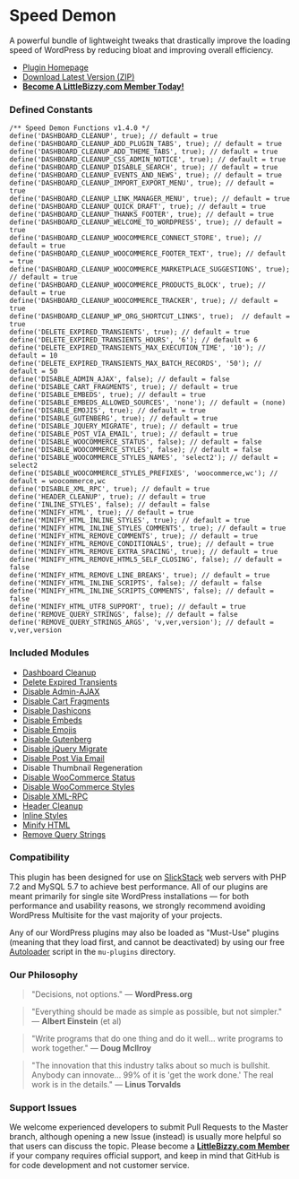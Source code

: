 # Speed Demon

A powerful bundle of lightweight tweaks that drastically improve the loading speed of WordPress by reducing bloat and improving overall efficiency.

* [Plugin Homepage](https://www.littlebizzy.com/plugins/speed-demon)
* [Download Latest Version (ZIP)](https://github.com/littlebizzy/speed-demon/archive/v1.4.0.zip)
* [**Become A LittleBizzy.com Member Today!**](https://www.littlebizzy.com/members)

### Defined Constants

    /** Speed Demon Functions v1.4.0 */
    define('DASHBOARD_CLEANUP', true); // default = true
    define('DASHBOARD_CLEANUP_ADD_PLUGIN_TABS', true); // default = true
    define('DASHBOARD_CLEANUP_ADD_THEME_TABS', true); // default = true
    define('DASHBOARD_CLEANUP_CSS_ADMIN_NOTICE', true); // default = true
    define('DASHBOARD_CLEANUP_DISABLE_SEARCH', true); // default = true
    define('DASHBOARD_CLEANUP_EVENTS_AND_NEWS', true); // default = true
    define('DASHBOARD_CLEANUP_IMPORT_EXPORT_MENU', true); // default = true
    define('DASHBOARD_CLEANUP_LINK_MANAGER_MENU', true); // default = true
    define('DASHBOARD_CLEANUP_QUICK_DRAFT', true); // default = true
    define('DASHBOARD_CLEANUP_THANKS_FOOTER', true); // default = true
    define('DASHBOARD_CLEANUP_WELCOME_TO_WORDPRESS', true); // default = true
    define('DASHBOARD_CLEANUP_WOOCOMMERCE_CONNECT_STORE', true); // default = true
    define('DASHBOARD_CLEANUP_WOOCOMMERCE_FOOTER_TEXT', true); // default = true
    define('DASHBOARD_CLEANUP_WOOCOMMERCE_MARKETPLACE_SUGGESTIONS', true); // default = true
    define('DASHBOARD_CLEANUP_WOOCOMMERCE_PRODUCTS_BLOCK', true); // default = true
    define('DASHBOARD_CLEANUP_WOOCOMMERCE_TRACKER', true); // default = true
    define('DASHBOARD_CLEANUP_WP_ORG_SHORTCUT_LINKS', true);  // default = true
    define('DELETE_EXPIRED_TRANSIENTS', true); // default = true
    define('DELETE_EXPIRED_TRANSIENTS_HOURS', '6'); // default = 6
    define('DELETE_EXPIRED_TRANSIENTS_MAX_EXECUTION_TIME', '10'); // default = 10
    define('DELETE_EXPIRED_TRANSIENTS_MAX_BATCH_RECORDS', '50'); // default = 50
    define('DISABLE_ADMIN_AJAX', false); // default = false
    define('DISABLE_CART_FRAGMENTS', true); // default = true
    define('DISABLE_EMBEDS', true); // default = true
    define('DISABLE_EMBEDS_ALLOWED_SOURCES', 'none'); // default = (none)
    define('DISABLE_EMOJIS', true); // default = true
    define('DISABLE_GUTENBERG', true); // default = true
    define('DISABLE_JQUERY_MIGRATE', true); // default = true
    define('DISABLE_POST_VIA_EMAIL', true); // default = true
    define('DISABLE_WOOCOMMERCE_STATUS', false); // default = false
    define('DISABLE_WOOCOMMERCE_STYLES', false); // default = false
    define('DISABLE_WOOCOMMERCE_STYLES_NAMES', 'select2'); // default = select2
    define('DISABLE_WOOCOMMERCE_STYLES_PREFIXES', 'woocommerce,wc'); // default = woocommerce,wc
    define('DISABLE_XML_RPC', true); // default = true
    define('HEADER_CLEANUP', true); // default = true
    define('INLINE_STYLES', false); // default = false
    define('MINIFY_HTML', true); // default = true
    define('MINIFY_HTML_INLINE_STYLES', true); // default = true
    define('MINIFY_HTML_INLINE_STYLES_COMMENTS', true); // default = true
    define('MINIFY_HTML_REMOVE_COMMENTS', true); // default = true
    define('MINIFY_HTML_REMOVE_CONDITIONALS', true); // default = true
    define('MINIFY_HTML_REMOVE_EXTRA_SPACING', true); // default = true
    define('MINIFY_HTML_REMOVE_HTML5_SELF_CLOSING', false); // default = false
    define('MINIFY_HTML_REMOVE_LINE_BREAKS', true); // default = true
    define('MINIFY_HTML_INLINE_SCRIPTS', false); // default = false
    define('MINIFY_HTML_INLINE_SCRIPTS_COMMENTS', false); // default = false
    define('MINIFY_HTML_UTF8_SUPPORT', true); // default = true
    define('REMOVE_QUERY_STRINGS', false); // default = false
    define('REMOVE_QUERY_STRINGS_ARGS', 'v,ver,version'); // default = v,ver,version

### Included Modules

* [Dashboard Cleanup](https://www.littlebizzy.com/plugins/dashboard-cleanup)
* [Delete Expired Transients](https://www.littlebizzy.com/plugins/delete-expired-transients)
* [Disable Admin-AJAX](https://www.littlebizzy.com/plugins/disable-admin-ajax)
* [Disable Cart Fragments](https://www.littlebizzy.com/plugins/disable-cart-fragments)
* [Disable Dashicons](https://www.littlebizzy.com/plugins/disable-dashicons)
* [Disable Embeds](https://www.littlebizzy.com/plugins/disable-embeds)
* [Disable Emojis](https://www.littlebizzy.com/plugins/disable-emojis)
* [Disable Gutenberg](https://www.littlebizzy.com/plugins/disable-gutenberg)
* [Disable jQuery Migrate](https://www.littlebizzy.com/plugins/disable-jquery-migrate)
* [Disable Post Via Email](https://www.littlebizzy.com/plugins/disable-post-via-email)
* Disable Thumbnail Regeneration
* [Disable WooCommerce Status](https://www.littlebizzy.com/plugins/disable-woocommerce-status)
* [Disable WooCommerce Styles](https://www.littlebizzy.com/plugins/disable-woocommerce-styles)
* [Disable XML-RPC](https://www.littlebizzy.com/plugins/disable-xml-rpc)
* [Header Cleanup](https://www.littlebizzy.com/plugins/header-cleanup)
* [Inline Styles](https://www.littlebizzy.com/plugins/inline-styles)
* [Minify HTML](https://www.littlebizzy.com/plugins/minify-html)
* [Remove Query Strings](https://www.littlebizzy.com/plugins/remove-query-strings)

### Compatibility

This plugin has been designed for use on [SlickStack](https://slickstack.io) web servers with PHP 7.2 and MySQL 5.7 to achieve best performance. All of our plugins are meant primarily for single site WordPress installations — for both performance and usability reasons, we strongly recommend avoiding WordPress Multisite for the vast majority of your projects.

Any of our WordPress plugins may also be loaded as "Must-Use" plugins (meaning that they load first, and cannot be deactivated) by using our free [Autoloader](https://www.littlebizzy.com/plugins/autoloader) script in the `mu-plugins` directory.

### Our Philosophy

> "Decisions, not options." — **WordPress.org**

> "Everything should be made as simple as possible, but not simpler." — **Albert Einstein** (et al)

> "Write programs that do one thing and do it well... write programs to work together." — **Doug McIlroy**

> "The innovation that this industry talks about so much is bullshit. Anybody can innovate... 99% of it is 'get the work done.' The real work is in the details." — **Linus Torvalds**

### Support Issues

We welcome experienced developers to submit Pull Requests to the Master branch, although opening a new Issue (instead) is usually more helpful so that users can discuss the topic. Please become a [**LittleBizzy.com Member**](https://www.littlebizzy.com/members) if your company requires official support, and keep in mind that GitHub is for code development and not customer service.
